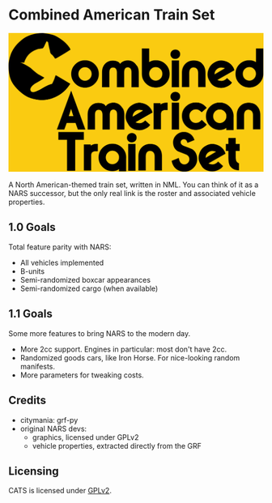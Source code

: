 # Combined American Train Set

![KITTY CAT](./logo.png)

A North American-themed train set, written in NML.
You can think of it as a NARS successor, but the only real link is the roster and associated vehicle properties.

## 1.0 Goals

Total feature parity with NARS:

- All vehicles implemented
- B-units
- Semi-randomized boxcar appearances
- Semi-randomized cargo (when available)

## 1.1 Goals

Some more features to bring NARS to the modern day.

- More 2cc support. Engines in particular: most don't have 2cc.
- Randomized goods cars, like Iron Horse. For nice-looking random manifests.
- More parameters for tweaking costs.

## Credits

- citymania: grf-py
- original NARS devs:
  - graphics, licensed under GPLv2
  - vehicle properties, extracted directly from the GRF

## Licensing

CATS is licensed under [GPLv2](./LICENSE).